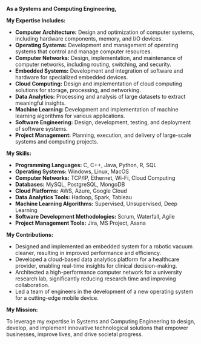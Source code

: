 **As a Systems and Computing Engineering,**

**My Expertise Includes:**

* **Computer Architecture:** Design and optimization of computer systems, including hardware components, memory, and I/O devices.
* **Operating Systems:** Development and management of operating systems that control and manage computer resources.
* **Computer Networks:** Design, implementation, and maintenance of computer networks, including routing, switching, and security.
* **Embedded Systems:** Development and integration of software and hardware for specialized embedded devices.
* **Cloud Computing:** Design and implementation of cloud computing solutions for storage, processing, and networking.
* **Data Analytics:** Processing and analysis of large datasets to extract meaningful insights.
* **Machine Learning:** Development and implementation of machine learning algorithms for various applications.
* **Software Engineering:** Design, development, testing, and deployment of software systems.
* **Project Management:** Planning, execution, and delivery of large-scale systems and computing projects.

**My Skills:**

* **Programming Languages:** C, C++, Java, Python, R, SQL
* **Operating Systems:** Windows, Linux, MacOS
* **Computer Networks:** TCP/IP, Ethernet, Wi-Fi, Cloud Computing
* **Databases:** MySQL, PostgreSQL, MongoDB
* **Cloud Platforms:** AWS, Azure, Google Cloud
* **Data Analytics Tools:** Hadoop, Spark, Tableau
* **Machine Learning Algorithms:** Supervised, Unsupervised, Deep Learning
* **Software Development Methodologies:** Scrum, Waterfall, Agile
* **Project Management Tools:** Jira, MS Project, Asana

**My Contributions:**

* Designed and implemented an embedded system for a robotic vacuum cleaner, resulting in improved performance and efficiency.
* Developed a cloud-based data analytics platform for a healthcare provider, enabling real-time insights for clinical decision-making.
* Architected a high-performance computer network for a university research lab, significantly reducing research time and improving collaboration.
* Led a team of engineers in the development of a new operating system for a cutting-edge mobile device.

**My Mission:**

To leverage my expertise in Systems and Computing Engineering to design, develop, and implement innovative technological solutions that empower businesses, improve lives, and drive societal progress.
